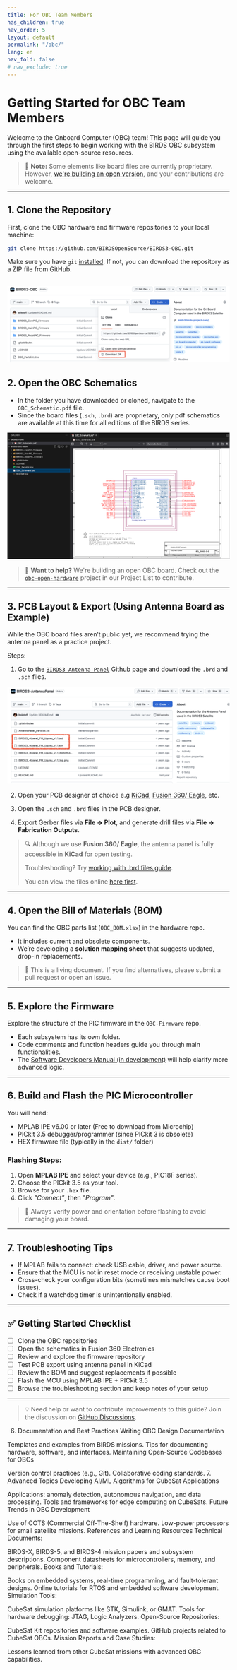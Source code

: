 ```yaml
---
title: For OBC Team Members
has_children: true
nav_order: 5
layout: default
permalink: "/obc/"
lang: en
nav_fold: false
# nav_exclude: true
---
```


# Getting Started for OBC Team Members

Welcome to the Onboard Computer (OBC) team! This page will guide you through the first steps to begin working with the BIRDS OBC subsystem using the available open-source resources.

> 🔧 **Note:** Some elements like board files are currently proprietary. However, [we're building an open version]({{site.url}}//project-list.html#3-kicad-design-of-an-open-source-cubesat-onboard-computer-obc), and your contributions are welcome.

---

## 1. Clone the Repository

First, clone the OBC hardware and firmware repositories to your local machine:

```bash
git clone https://github.com/BIRDSOpenSource/BIRDS3-OBC.git
```

Make sure you have `git` [installed](https://git-scm.com/downloads). If not, you can download the repository as a ZIP file from GitHub.

![Github ZIP download Diagram](/assets/images/github-zip.png) 
---

## 2. Open the OBC Schematics

- In the folder you have downloaded or cloned, navigate to the `OBC_Schematic.pdf` file. 
- Since the board files (`.sch`, `.brd`) are proprietary, only pdf schematics are available at this time for all editions of the BIRDS series.

![BIRDS3 OBC Folder explorer](/assets/images/birds3-obc-folder-explorer.png) 

> 📢 **Want to help?** We're building an open OBC board. Check out the [`obc-open-hardware`]({{site.url}}//project-list.html#3-kicad-design-of-an-open-source-cubesat-onboard-computer-obc) project in our Project List to contribute.

---

## 3. PCB Layout & Export (Using Antenna Board as Example)

While the OBC board files aren’t public yet, we recommend trying the antenna panel as a practice project.

Steps:

 1. Go to the [`BIRDS3 Antenna Panel`](https://github.com/BIRDSOpenSource/BIRDS3-AntennaPanel) Github page and download the `.brd` and `.sch` files.

  ![BIRDS3 github antenna panel folder](/assets/images/birds3-github-antenna-panel-folder.png)

 2. Open your PCB designer of choice e.g  [KiCad](https://www.kicad.org), [Fusion 360/ Eagle](https://www.autodesk.com/products/fusion-360/electronics-engineer), etc.
 
 3. Open the `.sch` and `.brd` files in the PCB designer.



 4. Export Gerber files via **File → Plot**, and generate drill files via **File → Fabrication Outputs**.

> 🔍 Although we use **Fusion 360/ Eagle**, the antenna panel is fully accessible in **KiCad** for open testing.
>
> Troubleshooting? Try [working with .brd files guide](https://www.linkedin.com/pulse/guide-working-brd-files-best-practices-insights-shirley-leung-a3llc/).
>
> You can view the files online [here first](https://www.altium365.com/viewer/).

---

## 4. Open the Bill of Materials (BOM)

You can find the OBC parts list (`OBC_BOM.xlsx`) in the hardware repo.

- It includes current and obsolete components.
- We’re developing a **solution mapping sheet** that suggests updated, drop-in replacements.

> 🔄 This is a living document. If you find alternatives, please submit a pull request or open an issue.

---

## 5. Explore the Firmware

Explore the structure of the PIC firmware in the `OBC-Firmware` repo.

- Each subsystem has its own folder.
- Code comments and function headers guide you through main functionalities.
- The [Software Developers Manual (in development)](https://github.com/BIRDSOpenSource/docs/blob/main/software_manual.md) will help clarify more advanced logic.

---

## 6. Build and Flash the PIC Microcontroller

You will need:

- MPLAB IPE v6.00 or later (Free to download from Microchip)
- PICkit 3.5 debugger/programmer (since PICkit 3 is obsolete)
- HEX firmware file (typically in the `dist/` folder)

### Flashing Steps:

1. Open **MPLAB IPE** and select your device (e.g., PIC18F series).
2. Choose the PICkit 3.5 as your tool.
3. Browse for your `.hex` file.
4. Click *"Connect"*, then *"Program"*.

> 🛑 Always verify power and orientation before flashing to avoid damaging your board.

---

## 7. Troubleshooting Tips

- If MPLAB fails to connect: check USB cable, driver, and power source.
- Ensure that the MCU is not in reset mode or receiving unstable power.
- Cross-check your configuration bits (sometimes mismatches cause boot issues).
- Check if a watchdog timer is unintentionally enabled.

---

## ✅ Getting Started Checklist

- [ ] Clone the OBC repositories
- [ ] Open the schematics in Fusion 360 Electronics
- [ ] Review and explore the firmware repository
- [ ] Test PCB export using antenna panel in KiCad
- [ ] Review the BOM and suggest replacements if possible
- [ ] Flash the MCU using MPLAB IPE + PICkit 3.5
- [ ] Browse the troubleshooting section and keep notes of your setup

---

> 💡 Need help or want to contribute improvements to this guide? Join the discussion on [GitHub Discussions](https://github.com/orgs/BIRDSOpenSource/discussions).




6. Documentation and Best Practices Writing OBC Design Documentation

Templates and examples from BIRDS missions.
Tips for documenting hardware, software, and interfaces.
Maintaining Open-Source Codebases for OBCs

Version control practices (e.g., Git).
Collaborative coding standards.
7. Advanced Topics
Developing AI/ML Algorithms for CubeSat Applications

Applications: anomaly detection, autonomous navigation, and data processing.
Tools and frameworks for edge computing on CubeSats.
Future Trends in OBC Development

Use of COTS (Commercial Off-The-Shelf) hardware.
Low-power processors for small satellite missions.
References and Learning Resources
Technical Documents:

BIRDS-X, BIRDS-5, and BIRDS-4 mission papers and subsystem descriptions.
Component datasheets for microcontrollers, memory, and peripherals.
Books and Tutorials:

Books on embedded systems, real-time programming, and fault-tolerant designs.
Online tutorials for RTOS and embedded software development.
Simulation Tools:

CubeSat simulation platforms like STK, Simulink, or GMAT.
Tools for hardware debugging: JTAG, Logic Analyzers.
Open-Source Repositories:

CubeSat Kit repositories and software examples.
GitHub projects related to CubeSat OBCs.
Mission Reports and Case Studies:

Lessons learned from other CubeSat missions with advanced OBC capabilities.